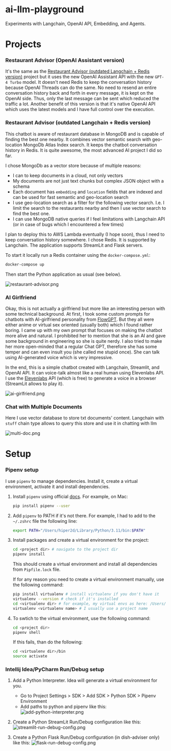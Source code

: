 # ai-llm-playground
Experiments with Langchain, OpenAI API, Embedding, and Agents.

# Projects

### Restaurant Advisor (OpenAI Assistant version)

It's the same as the [Restaurant Advisor (outdated Langchain + Redis version)](#restaurant_advisor) project but it uses the new OpenAI Assistant API with the new `GPT-4 Turbo` model. It doesn't need Redis to keep the conversation history because OpenAI Threads can do the same. No need to resend an entire conversation history back and forth in every message, it is kept on the OpenAI side. Thus, only the last message can be sent which reduced the traffic a lot. Another benefit of this version is that it's native OpenAI API which uses the latest models and I have full control over the execution.

### <a name="restaurant_advisor"></a>Restaurant Advisor (outdated Langchain + Redis version)

This chatbot is aware of restaurant database in MongoDB and is capable of finding the best one nearby. It combines vector semantic search with geo-location MongoDb Atlas Index search. It keeps the chatbot conversation history in Redis. It is quite awesome, the most advanced AI project I did so far.

I chose MongoDb as a vector store because of multiple reasons:
- I can to keep documents in a cloud, not only vectors
- My documents are not just text chunks but complex JSON object with a schema
- Each document has `embedding` and `location` fields that are indexed and can be used for fast semantic and geo-location search
- I use geo-location search as a filter for the following vector search. I.e. I limit the search to the restaurants nearby and then I use vector search to find the best one.
- I can use MongoDB native queries if I feel limitations with Langchain API (or in case of bugs which I encountered a few times)

I plan to deploy this to AWS Lambda eventually (I hope soon), thus I need to keep conversation history somewhere. I chose Redis. It is supported by Langchain.
The application supports StreamLit and Flask servers.

To start it locally run a Redis container using the `docker-compose.yml`:
```bash
docker-compose up
```
Then start the Python application as usual (see below).

![restaurant-advisor.png](images/restaurant-advisor.png)

### AI Girlfriend

Okay, this is not actually a girlfriend but more like an interesting person with some technical background. At first, I took some custom prompts for chatbots with AI-girlfriend personality from [FlowGPT](https://flowgpt.com/). But they all were either anime or virtual sex oriented (usually both) which I found rather boring. I came up with my own prompt that focuses on making the chatbot more alive and natural. I prohibited her to mention that she is an AI and gave some background in engineering so she is quite nerdy. I also tried to make her more open-minded that a regular Chat GPT, therefore she has some temper and can even insult you (she called me stupid once). She can talk using AI-generated voice which is very impressive. 

In the end, this is a simple chatbot created with Langchain, Streamlit, and OpenAI API. It can voice-talk almost like a real human using Elevenlabs API.  
I use the [Elevenlabs](https://elevenlabs.io/speech-synthesis) API (which is free) to generate a voice in a browser (StreamLit allows to play it).

![ai-girlfriend.png](images/ai-girlfriend.png)

### Chat with Multiple Documents

Here I use vector database to store txt documents' content. Langchain with `stuff` chain type allows to query this store and use it in chatting with llm

![multi-doc.png](images/multi-doc.png)

# Setup

### Pipenv setup

I use `pipenv` to manage dependencies. Install it, create a virtual environment, activate it and install dependencies.

1. Install `pipenv` using official [docs](https://pipenv.pypa.io/en/latest/install/#installing-pipenv). For example, on Mac:
    ```bash
    pip install pipenv --user
    ```

2. Add `pipenv` to PATH if it's not there. For example, I had to add to the `~/.zshrc` file the following line:
    ```bash
    export PATH="/Users/hiper2d/Library/Python/3.11/bin:$PATH"
    ```

3. Install packages and create a virtual environment for the project:
    ```bash
    cd <project dir> # navigate to the project dir
    pipenv install
    ```
    This should create a virtual environment and install all dependencies from `Pipfile.lock` file.

    If for any reason you need to create a virtual environment manually, use the following command:
    ```bash
    pip install virtualenv # install virtualenv if you don't have it
    virtualenv --version # check if it's installed
    cd <virtualenv dir> # for example, my virtual envs as here: /Users/hiper2d/.local/share/virtualenvs
    virtualenv <virtualenv name> # I usually use a project name
    ```

4. To swtich to the virtual environment, use the following command:
    ```bash
    cd <project dir>
    pipenv shell
    ```
    If this fails, than do the following:
    ```bash
    cd <virtualenv dir>/bin
    source activate
    ```

### Intellij Idea/PyCharm Run/Debug setup

1. Add a Python Interpreter. Idea will generate a virtual environment for you.
   - Go to Project Settings > SDK > Add SDK > Python SDK > Pipenv Environment
   - Add paths to python and pipenv like this:
     ![add-python-interpreter.png](images/add-python-interpreter.png)

2. Create a Python StreamLit Run/Debug configuration like this:
   ![streamlit-run-debug-config.png](images/streamlit-run-debug-config.png)

3. Create a Python Flask Run/Debug configuration (in dish-adviser only) like this:
    ![flask-run-debug-config.png](images/flask-run-debug-config.png)